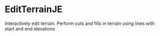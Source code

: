 # EditTerrainJE
Interactively edit terrain. Perform cuts and fills in terrain using lines with start and end elevations
